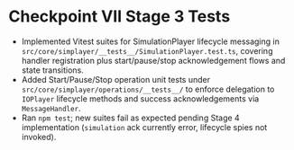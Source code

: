# Checkpoint VII Stage 3 Tests

- Implemented Vitest suites for SimulationPlayer lifecycle messaging in `src/core/simplayer/__tests__/SimulationPlayer.test.ts`, covering handler registration plus start/pause/stop acknowledgement flows and state transitions.
- Added Start/Pause/Stop operation unit tests under `src/core/simplayer/operations/__tests__/` to enforce delegation to `IOPlayer` lifecycle methods and success acknowledgements via `MessageHandler`.
- Ran `npm test`; new suites fail as expected pending Stage 4 implementation (`simulation` ack currently error, lifecycle spies not invoked).
